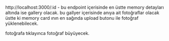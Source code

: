 http://localhost:3000/:id - bu endpoint içerisinde en üstte memory detayları altında ise gallery olacak. bu gallyer içerisinde anıya ait fotoğraflar olacak üstte ki memory card ının en sağında upload butonu ile fotoğraf yüklenebilecek.

fotoğrafa tıklayınca fotoğraf büyüyecek.
